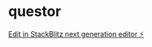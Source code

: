 # questor

[Edit in StackBlitz next generation editor ⚡️](https://stackblitz.com/~/github.com/cesaralbant/questor)